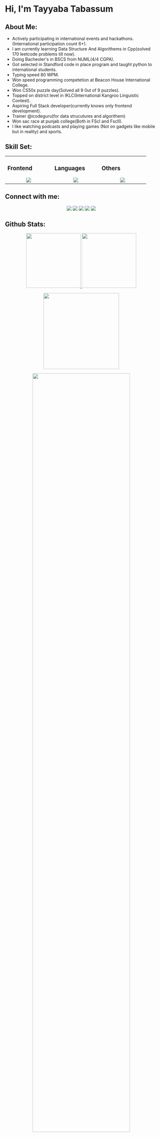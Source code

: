 # Hi, I'm Tayyaba Tabassum 



## About Me:


- Actively participating in international events and hackathons.(International participation count 6+).
- I am currently learning Data Structure And Algorithems in Cpp(solved 170 leetcode problems till now).
- Doing Bacheoler's in BSCS from NUML(4/4 CGPA).
- Got selected in Standford code in place program and taught python to international students.
- Typing speed 80 WPM.
- Won speed programming competetion at Beacon House International College.
- Won CS50x puzzle day(Solved all 9 0ut of 9 puzzles).
- Topped on district level in IKLC(International Kangroo Linguistic Contest).
- Aspiring Full Stack developer(currently knows only frontend development).
- Trainer @icodeguru(for data strucutures and algorithem)
- Won sac race at punjab college(Both in FScI and FscII).
- I like watching podcasts and playing games (Not on gadgets like mobile but in reality) and sports.

## Skill Set:

<table><tr><td valign="top" width="25%">

### Frontend  
<a href="https://github.com/tayyabadev">
<div align="center">  
       <img src="https://skillicons.dev/icons?i=html,css,bootstrap,tailwind,js&perline=4" /> 
</div>
</a>
 </td><td valign="top" width="25%">
        
### Languages
<a href="https://github.com/tayyabadev">
<div align="center">
       <img src="https://skillicons.dev/icons?i=c,js,cpp,java,python,&perline=4" /> 
</div>
</a>

</td><td valign="top" width="25%">
  
### Others
<a href="https://github.com/tayyabadev">
<div align="center">
       <img src="https://skillicons.dev/icons?i=git,github,npm,figma,vscode,vercel,discord,vscodeqt&perline=4" /> 
</div>
</a>
</td>
</tr></table>


## Connect with me:
<div align="center">
    <a href="https://www.linkedin.com/in/tayyabadev/" target="_blank"><img src="https://img.shields.io/badge/-Tayyaba%20Tabassum-0077B5?style=flat&logo=Linkedin&logoColor=white"/></a>
    <a target="_blank" href="mailto:tayyabadev@gmail.com"><img src="https://img.shields.io/badge/-tayyabadev@gmail.com-D14836?style=flat&logo=Gmail&logoColor=white"/></a>
    <a href="https://leetcode.com/u/tayyabadev/" target="_blank"><img src="https://img.shields.io/badge/-Tayyaba%20Tabassum-FFA116?style=flat&logo=LeetCode&logoColor=white"/></a>
    <a href="https://lablab.ai/u/@TayyadaDev" target="_blank"><img src="https://img.shields.io/badge/-LabLab Profile-3B5998?style=flat&logo=LabLab&logoColor=white"/></a>
        <a href="https://medium.com/@tayyabadev" target="_blank"><img src="https://img.shields.io/badge/-Medium Profile-3B5948?style=flat&logo=Medium&logoColor=white"/></a>
</div>

 ## Github Stats:
<p align="center">
    <a href="https://github.com/tayyabadev">
        <img height="180em" src="https://github-readme-stats-git-masterrstaa-rickstaa.vercel.app/api?username=tayyabadev&show_icons=true&theme=onedark&include_all_commits=true&count_private=true&hide_border=true"/>
        <img height="180em" src="https://github-readme-stats-eight-theta.vercel.app/api/top-langs/?username=tayyabadev&langs_count=12&layout=compact&langs_count=8&theme=onedark&include_all_commits=true&count_private=true&hide_border=true" />
    </a>
</p>
<!-- Activity Graph -->
<p align="center">
  <a href="https://github.com/tayyabadev">
    <img height=250 src="https://github-readme-activity-graph.vercel.app/graph?username=tayyabadev&bg_color=282c34&color=FDFD96&line=FDFD96&point=FFFFFF&area_color=79FE96&border_radius=24.5&title_color=FDFD96&border_radius=20px"/>
  </a> 
</p>


 <p align="center">
   <a href="https://github.com/tayyabadev"> 
     <img width="80%" src="https://github-readme-streak-stats.herokuapp.com/?user=tayyabadev&show_icons=true&locale=en&layout=demo&theme=Onedark&hide_border=true" /> 
   </a>  
 </p>

<br>

<div id="header" align="center">
  <img src="https://komarev.com/ghpvc/?username=tayyabdev&style=for-the-badge&color=orange" alt=""/>
</div>

<h2  align="center">💻 Check Out My Repos ⬇️ </h2>

#

<!-- <div align="center">
  <a href="https://github.com/tayyabadev">
    <img src="https://quotes-github-readme.vercel.app/api?theme=dark">
  </a>
 </div> -->




